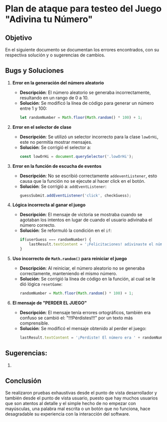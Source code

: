 # Plan de ataque para testeo del Juego "Adivina tu Número"

## Objetivo
En el siguiente documento se documentan los errores encontrados, con su respectiva solución y o sugerencias de cambios.

## Bugs y Soluciones

1. **Error en la generación del número aleatorio**
   - **Descripción**: El número aleatorio se generaba incorrectamente, resultando en un rango de 0 a 10.
   - **Solución**: Se modificó la línea de código para generar un número entre 1 y 100:
     ```javascript
     let randomNumber = Math.floor(Math.random() * 100) + 1;
     ```

2. **Error en el selector de clase**
   - **Descripción**: Se utilizó un selector incorrecto para la clase `lowOrHi`, este no permitía mostrar mensajes.
   - **Solución**: Se corrigió el selector a:
     ```javascript
     const lowOrHi = document.querySelector('.lowOrHi');
     ```

3. **Error en la función de escucha de eventos**
   - **Descripción**: No se escribió correctamente `addeventListener`, esto causa que la función no se ejecute al hacer click en el botón.
   - **Solución**: Se corrigió a: `addEventListener`:
     ```javascript
     guessSubmit.addEventListener('click', checkGuess);
     ```

4. **Lógica incorrecta al ganar el juego**
   - **Descripción**: El mensaje de victoria se mostraba cuando se agotaban los intentos en lugar de cuando el usuario adivinaba el número correcto.
   - **Solución**: Se reformuló la condición en el `if`:
     ```javascript
     if(userGuess === randomNumber) {
         lastResult.textContent = '¡Felicitaciones! adivinaste el número!';
     }
     ```

5. **Uso incorrecto de `Math.random()` para reiniciar el juego**
   - **Descripción**: Al reiniciar, el número aleatorio no se generaba correctamente, manteniendo el mismo número.
   - **Solución**: Se corrigió la línea de código en la función, al cual se le dió lógica `resetGame`:
     ```javascript
     randomNumber = Math.floor(Math.random() * 100) + 1;
     ```

6. **El mensaje de "PERDER EL JUEGO"**
   - **Descripción**: El mensaje tenía errores ortográficos, también era confuso se cambió el: "!!!Pérdistes!!!" por un texto más comprensible.
   - **Solución**: Se modificó el mensaje obtenido al perder el juego:
     ```javascript
     lastResult.textContent = '¡Perdiste! El número era ' + randomNumber;
     ```
## Sugerencias:
1. 

## Conclusión
Se realizaron pruebas exhaustivas desde el punto de vista desarrollador y también desde el punto de vista usuario, puesto que hay muchos usuarios que son atentos al detalle y el simple hecho de no empezar con mayúsculas, una palabra mal escrita o un botón que no funciona, hace desagradable su experiencia con la interacción del software.
